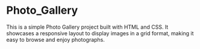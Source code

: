 # Photo_Gallery
This is a simple Photo Gallery project built with HTML and CSS. It showcases a responsive layout to display images in a grid format, making it easy to browse and enjoy photographs.
